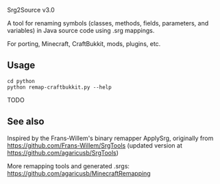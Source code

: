 Srg2Source v3.0

A tool for renaming symbols (classes, methods, fields, parameters, and variables) in Java source code using .srg mappings.

For porting, Minecraft, CraftBukkit, mods, plugins, etc.

## Usage

    cd python
    python remap-craftbukkit.py --help

TODO

## See also

Inspired by the Frans-Willem's binary remapper ApplySrg, originally from https://github.com/Frans-Willem/SrgTools (updated version at https://github.com/agaricusb/SrgTools)

More remapping tools and generated .srgs: https://github.com/agaricusb/MinecraftRemapping

